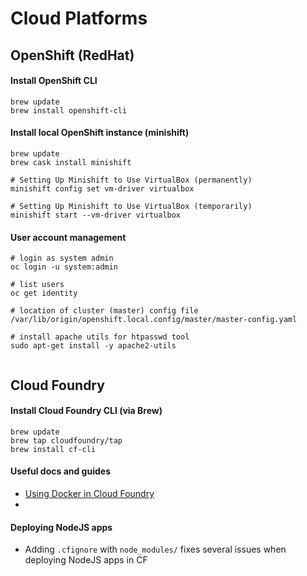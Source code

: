# Cloud Platforms

## OpenShift (RedHat)

#### Install OpenShift CLI

```
brew update
brew install openshift-cli
```

#### Install local OpenShift instance (minishift)

```
brew update
brew cask install minishift

# Setting Up Minishift to Use VirtualBox (permanently)
minishift config set vm-driver virtualbox

# Setting Up Minishift to Use VirtualBox (temporarily)
minishift start --vm-driver virtualbox
```

#### User account management

```
# login as system admin
oc login -u system:admin

# list users
oc get identity

# location of cluster (master) config file
/var/lib/origin/openshift.local.config/master/master-config.yaml

# install apache utils for htpasswd tool
sudo apt-get install -y apache2-utils


```

## Cloud Foundry

#### Install Cloud Foundry CLI (via Brew)

```
brew update
brew tap cloudfoundry/tap
brew install cf-cli
```

#### Useful docs and guides

- [Using Docker in Cloud Foundry](https://docs.cloudfoundry.org/adminguide/docker.html)
-

#### Deploying NodeJS apps

* Adding `.cfignore` with `node_modules/` fixes several issues when deploying NodeJS apps in CF
